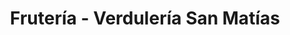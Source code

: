 ---
title: "Frutería - Verdulería San Matías"
url: /calera-de-tango/fruteria-verduleria-san-matias/
shop: Gemüse & Obst
---